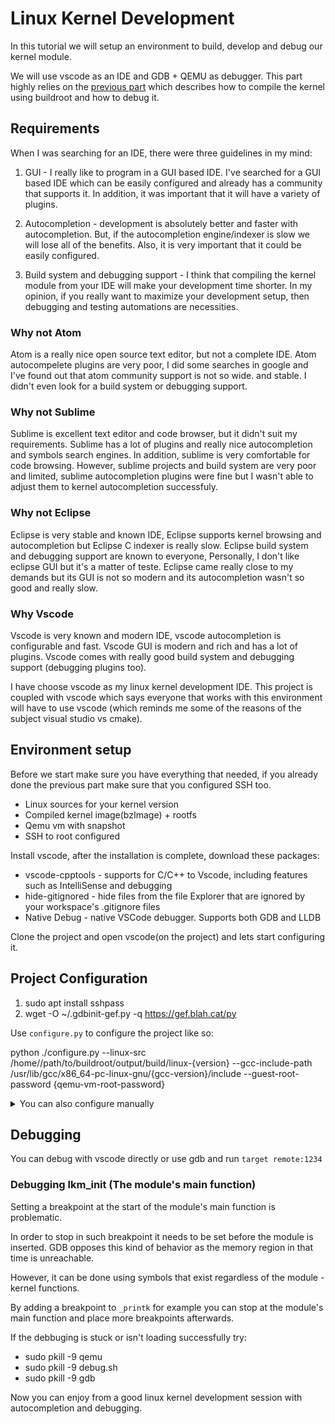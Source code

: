 # Linux Kernel Development
In this tutorial we will setup an environment to build, develop and debug our kernel module.

We will use vscode as an IDE and GDB + QEMU as debugger. This part highly relies on the [previous part](https://github.com/Rhydon1337/linux-kernel-debugging)
which describes how to compile the kernel using buildroot and how to debug it.

## Requirements
When I was searching for an IDE, there were three guidelines in my mind:

1. GUI - I really like to program in a GUI based IDE. I've searched for a GUI based IDE which can be easily configured and already has a community that supports it. In addition, it was important that it will have a variety of plugins.

2. Autocompletion - development is absolutely better and faster with autocompletion. But, if the autocompletion engine/indexer is slow we will lose all of the benefits. Also, it is very important that it could be easily configured.

3. Build system and debugging support - I think that compiling the kernel module from your IDE will make your development time shorter. In my opinion, if you really want to maximize your development setup, then debugging and testing automations are necessities. 

### Why not Atom
Atom is a really nice open source text editor, but not a complete IDE. Atom autocompelete plugins are very poor, I did some searches in google and I've found out that atom community support is not so wide. and stable. I didn't even look for a build system or debugging support.

### Why not Sublime
Sublime is excellent text editor and code browser, but it didn't suit my requirements. Sublime has a lot of plugins and really nice autocompletion and symbols search engines. In addition, sublime is very comfortable for code browsing. However, sublime projects and build system are very poor and limited, sublime autocompletion plugins were fine but I wasn't able to adjust them to kernel autocompletion successfuly.

### Why not Eclipse
Eclipse is very stable and known IDE, Eclipse supports kernel browsing and autocompletion but Eclipse C indexer is really slow.
Eclipse build system and debugging support are known to everyone, Personally, I don't like eclipse GUI but it's a matter of teste. Eclipse came really close to my demands but its GUI is not so modern and its autocompletion wasn't so good and really slow.

### Why Vscode
Vscode is very known and modern IDE, vscode autocompletion is configurable and fast. Vscode GUI is modern and rich and has a lot of plugins. Vscode comes with really good build system and debugging support (debugging plugins too).

I have choose vscode as my linux kernel development IDE. This project is coupled with vscode which says everyone that works with this environment will have to use vscode (which reminds me some of the reasons of the subject visual studio vs cmake).

## Environment setup

Before we start make sure you have everything that needed, if you already done the previous part make sure that you configured SSH too.

* Linux sources for your kernel version
* Compiled kernel image(bzImage) + rootfs
* Qemu vm with snapshot
* SSH to root configured

Install vscode, after the installation is complete, download these packages:

* vscode-cpptools - supports for C/C++ to Vscode, including features such as IntelliSense and debugging
* hide-gitignored - hide files from the file Explorer that are ignored by your workspace's .gitignore files
* Native Debug - native VSCode debugger. Supports both GDB and LLDB

Clone the project and open vscode(on the project) and lets start configuring it.

## Project Configuration

1. sudo apt install sshpass
2. wget -O ~/.gdbinit-gef.py -q https://gef.blah.cat/py

Use `configure.py` to configure the project like so:

python ./configure.py --linux-src /home/<user>/path/to/buildroot/output/build/linux-{version} 
--gcc-include-path /usr/lib/gcc/x86_64-pc-linux-gnu/{gcc-version}/include --guest-root-password {qemu-vm-root-password}

<details>
<summary>You can also configure manually</summary>

### Autocompletion

1. Go to c_cpp_properties.json
2. Replace "LINUX_SRC_PATH_PLACEHOLDER" with yours kernel dir path
3. Replace "GCC_INCLUDE_PATH_PLACEHOLDER" with your gcc header files (mine is "/usr/lib/gcc/x86_64-linux-gnu/7/include")
 
### Debugging Fields


1. Go to debug.sh
2. Change VM_USERNAME, VM_PASSWORD and VM_SNAPSHOT to yours 
3. Change KERNEL_MODULE_NAME to yours kernel module name
4. Change BUILDROOT_IMAGES_PATH to the dir that contains the kernel(bzImage) and the rootfs(rootfs.qcow2 in buildroot)

Make sure to change the kernel sources\include dir in the Makefile.

</details>

## Debugging
You can debug with vscode directly or use gdb and run `target remote:1234` 

### Debugging lkm_init (The module's main function)
Setting a breakpoint at the start of the module's main function
is problematic. 

In order to stop in such breakpoint it needs to be set before
the module is inserted. GDB opposes this kind of behavior as
the memory region in that time is unreachable.

However, it can be done using symbols that exist regardless of
the module - kernel functions.

By adding a breakpoint to `_printk` for example you can stop
at the module's main function and place more breakpoints afterwards.

If the debbuging is stuck or isn't loading successfully try:

* sudo pkill -9 qemu
* sudo pkill -9 debug.sh
* sudo pkill -9 gdb


Now you can enjoy from a good linux kernel development session with autocompletion and debugging.


